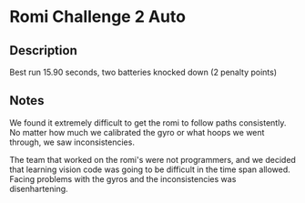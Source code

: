 # Romi Challenge 2 Auto

## Description

Best run 15.90 seconds, two batteries knocked down (2 penalty points)

## Notes

We found it extremely difficult to get the romi to follow paths consistently. No matter how much we calibrated the gyro or what hoops we went through, we saw inconsistencies. 

The team that worked on the romi's were not programmers, and we decided that learning vision code was going to be difficult in the time span allowed. Facing problems with the gyros and the inconsistencies was disenhartening. 


